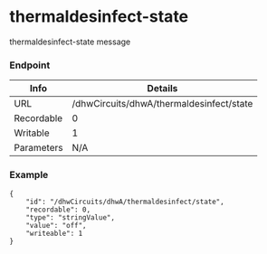 # thermaldesinfect-state

thermaldesinfect-state message


### Endpoint

| Info  | Details |
| ------------- | ------------- |
| URL   | /dhwCircuits/dhwA/thermaldesinfect/state   |
| Recordable   | 0   |
| Writable   | 1   |
| Parameters  | N/A  |

### Example
```
{
    "id": "/dhwCircuits/dhwA/thermaldesinfect/state",
    "recordable": 0,
    "type": "stringValue",
    "value": "off",
    "writeable": 1
}
```
